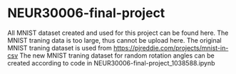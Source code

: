 # NEUR30006-final-project
All MNIST dataset created and used for this project can be found here.
The MNIST traning data is too large, thus cannot be upload here.
The original MNIST traning dataset is used from https://pjreddie.com/projects/mnist-in-csv
The new MNIST traning dataset for random rotation angles can be created according to code in NEUR30006-final-project_1038588.ipynb
